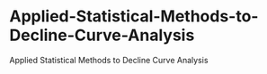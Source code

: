 # Applied-Statistical-Methods-to-Decline-Curve-Analysis
Applied Statistical Methods to Decline Curve Analysis
